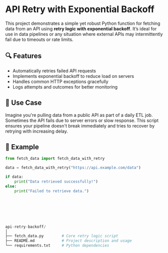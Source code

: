 # API Retry with Exponential Backoff

This project demonstrates a simple yet robust Python function for fetching data from an API using **retry logic with exponential backoff**. It’s ideal for use in data pipelines or any situation where external APIs may intermittently fail due to timeouts or rate limits.

## 🔍 Features

- Automatically retries failed API requests
- Implements exponential backoff to reduce load on servers
- Handles common HTTP exceptions gracefully
- Logs attempts and outcomes for better monitoring

## 📘 Use Case

Imagine you're pulling data from a public API as part of a daily ETL job. Sometimes the API fails due to server errors or slow response. This script ensures your pipeline doesn't break immediately and tries to recover by retrying with increasing delay.

## 🧪 Example

```python
from fetch_data import fetch_data_with_retry

data = fetch_data_with_retry("https://api.example.com/data")

if data:
    print("Data retrieved successfully!")
else:
    print("Failed to retrieve data.")







api-retry-backoff/
│
├── fetch_data.py        # Core retry logic script
├── README.md            # Project description and usage
└── requirements.txt     # Python dependencies